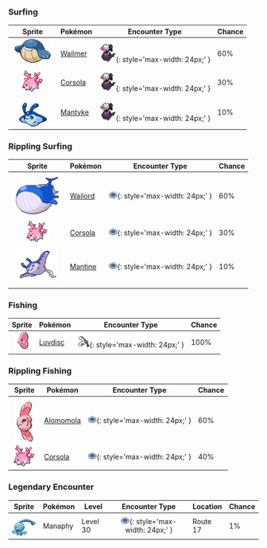 

### Surfing

| Sprite | Pokémon | Encounter Type | Chance |
| :---: | --- | :---: | --- |
| ![wailmer](../../assets/sprites/wailmer/front.gif) | [Wailmer](../../pokemon/wailmer.md/) | ![Surfing](../../assets/encounter_types/surfing.png){: style='max-width: 24px;' } | 60% |
| ![corsola](../../assets/sprites/corsola/front.gif) | [Corsola](../../pokemon/corsola.md/) | ![Surfing](../../assets/encounter_types/surfing.png){: style='max-width: 24px;' } | 30% |
| ![mantyke](../../assets/sprites/mantyke/front.gif) | [Mantyke](../../pokemon/mantyke.md/) | ![Surfing](../../assets/encounter_types/surfing.png){: style='max-width: 24px;' } | 10%

### Rippling Surfing

| Sprite | Pokémon | Encounter Type | Chance |
| :---: | --- | :---: | --- |
| ![wailord](../../assets/sprites/wailord/front.gif) | [Wailord](../../pokemon/wailord.md/) | ![Rippling Surfing](../../assets/encounter_types/rippling_surfing.png){: style='max-width: 24px;' } | 60% |
| ![corsola](../../assets/sprites/corsola/front.gif) | [Corsola](../../pokemon/corsola.md/) | ![Rippling Surfing](../../assets/encounter_types/rippling_surfing.png){: style='max-width: 24px;' } | 30% |
| ![mantine](../../assets/sprites/mantine/front.gif) | [Mantine](../../pokemon/mantine.md/) | ![Rippling Surfing](../../assets/encounter_types/rippling_surfing.png){: style='max-width: 24px;' } | 10%

### Fishing

| Sprite | Pokémon | Encounter Type | Chance |
| :---: | --- | :---: | --- |
| ![luvdisc](../../assets/sprites/luvdisc/front.gif) | [Luvdisc](../../pokemon/luvdisc.md/) | ![Fishing](../../assets/encounter_types/fishing.png){: style='max-width: 24px;' } | 100%

### Rippling Fishing

| Sprite | Pokémon | Encounter Type | Chance |
| :---: | --- | :---: | --- |
| ![alomomola](../../assets/sprites/alomomola/front.gif) | [Alomomola](../../pokemon/alomomola.md/) | ![Rippling Fishing](../../assets/encounter_types/rippling_fishing.png){: style='max-width: 24px;' } | 60% |
| ![corsola](../../assets/sprites/corsola/front.gif) | [Corsola](../../pokemon/corsola.md/) | ![Rippling Fishing](../../assets/encounter_types/rippling_fishing.png){: style='max-width: 24px;' } | 40% |

### Legendary Encounter

| Sprite | Pokémon | Level | Encounter Type | Location | Chance |
| :---: | --- | --- | :---: | --- | --- |
| ![manaphy](../../assets/sprites/manaphy/front.gif) | Manaphy | Level 30 | ![rippling_surfing](../../assets/encounter_types/rippling_surfing.png){: style='max-width: 24px;' } | Route 17 | 1% |
